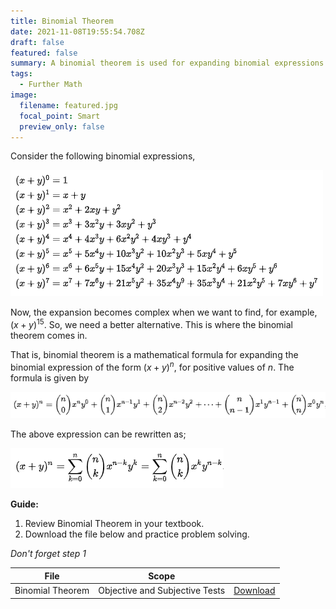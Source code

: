```yaml
---
title: Binomial Theorem
date: 2021-11-08T19:55:54.708Z
draft: false
featured: false
summary: A binomial theorem is used for expanding binomial expressions....
tags:
  - Further Math
image:
  filename: featured.jpg
  focal_point: Smart
  preview_only: false
---
```

Consider the following binomial expressions, 

![eq01](01.png)

Now, the expansion becomes complex when we want to find, for example, $(x + y)^15$. 
So, we need a better alternative. This is where the binomial theorem comes in. 

That is, binomial theorem is a mathematical formula for expanding the binomial expression of the form $(x + y)^n$, for positive values of $n$. The formula is given by

![eq02](02.png)

The above expression can be rewritten as;

![eq03](03.png)

**Guide:**
1. Review Binomial Theorem in your textbook.
2. Download the file below and practice problem solving.

_Don't forget step 1_

| File                       |  Scope                       |             |
| -------------------------- |------------------------------| ----------- |
| Binomial Theorem          | Objective and Subjective Tests    | [Download](https://drive.google.com/uc?export=download&id=1AcVym8hYzEbuHEjd5lY867y7xb9ZqYZi)       |


